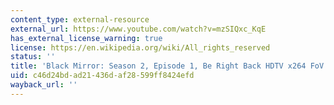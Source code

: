 ```yaml
---
content_type: external-resource
external_url: https://www.youtube.com/watch?v=mzSIQxc_KqE
has_external_license_warning: true
license: https://en.wikipedia.org/wiki/All_rights_reserved
status: ''
title: 'Black Mirror: Season 2, Episode 1, Be Right Back HDTV x264 FoV'
uid: c46d24bd-ad21-436d-af28-599ff8424efd
wayback_url: ''
---
```

